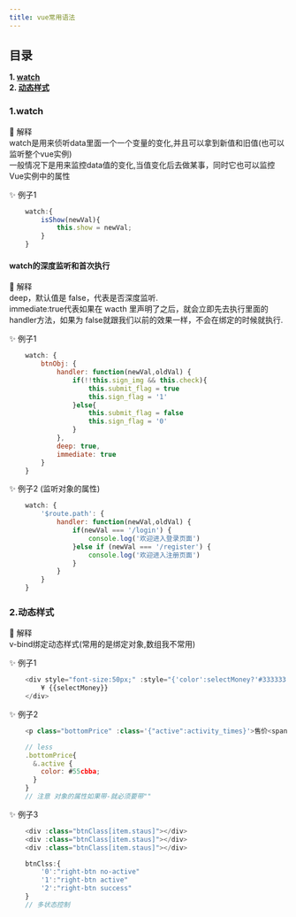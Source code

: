 ```yaml
---
title: vue常用语法
---
```


## 目录
**1. [watch](#jump1)**  
**2. [动态样式](#jump2)**  

### <span id="jump1">1.watch</span>

:tropical_drink: 解释  
    watch是用来侦听data里面一个一个变量的变化,并且可以拿到新值和旧值(也可以监听整个vue实例)   
    一般情况下是用来监控data值的变化,当值变化后去做某事，同时它也可以监控Vue实例中的属性

:sparkles: 例子1 
``` js
    watch:{
        isShow(newVal){
            this.show = newVal;
        }
    }
```
#### watch的深度监听和首次执行

:tropical_drink: 解释  
   deep，默认值是 false，代表是否深度监听.  
   immediate:true代表如果在 wacth 里声明了之后，就会立即先去执行里面的handler方法，如果为 false就跟我们以前的效果一样，不会在绑定的时候就执行.  
   
:sparkles: 例子1
``` js
    watch: {
        btnObj: {
            handler: function(newVal,oldVal) {
                if(!!this.sign_img && this.check){
                    this.submit_flag = true
                    this.sign_flag = '1'
                }else{
                    this.submit_flag = false
                    this.sign_flag = '0'
                }
            },
            deep: true,
            immediate: true
        }
    }
```

:sparkles: 例子2 (监听对象的属性)
``` js
    watch: {
        '$route.path': {
            handler: function(newVal,oldVal) {
                if(newVal === '/login') {
                    console.log('欢迎进入登录页面')
                }else if (newVal === '/register') {
                    console.log('欢迎进入注册页面')
                }
            }
        }
    }
```

### <span id="jump2">2.动态样式</span>

:tropical_drink: 解释  
    v-bind绑定动态样式(常用的是绑定对象,数组我不常用)
   
:sparkles: 例子1 
``` js {1}
    <div style="font-size:50px;" :style="{'color':selectMoney?'#333333':'#999999'}">
        ¥ {{selectMoney}}
    </div>
```

:sparkles: 例子2
``` js {1}
    <p class="bottomPrice" :class='{"active":activity_times}'>售价<span>123</span>{{price}}</p>

    // less
    .bottomPrice{
      &.active {
        color: #55cbba;
      }
    }
    // 注意 对象的属性如果带-就必须要带""
```


:sparkles: 例子3
``` js
    <div :class="btnClass[item.staus]"></div>
    <div :class="btnClass[item.staus]"></div>
    <div :class="btnClass[item.staus]"></div>

    btnClss:{
        '0':"right-btn no-active"
        '1':"right-btn active"
        '2':"right-btn success"
    }
    // 多状态控制
```
